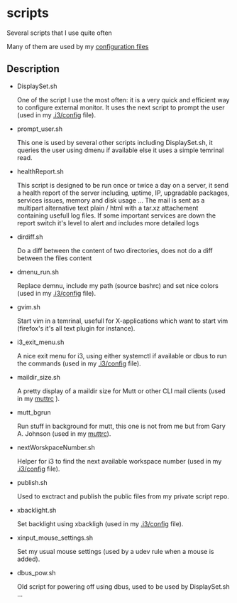 # scripts

Several scripts that I use quite often

Many of them are used by my [configuration files](https://github.com/dbeniamine/conf)

## Description

+   DisplaySet.sh

    One of the script I use the most often: it is a very quick and efficient
    way to configure external monitor. It uses the next script to prompt the
    user (used in my [.i3/config](https://github.com/dbeniamine/conf/blob/master/i3/config) file).

+   prompt_user.sh
 
    This one is used by several other scripts including DisplaySet.sh, it
    queries the user using dmenu if available else it uses a simple temrinal
    read.

+   healthReport.sh

    This script is designed to be run once or twice a day on a server, it
    send a health report of the server including, uptime, IP, upgradable
    packages, services issues, memory and disk usage ...
    The mail is sent as a multipart alternative text plain / html with a
    tar.xz attachement containing usefull log files.
    If some important services are down the report switch it's level to alert
    and includes more detailed logs

+   dirdiff.sh

    Do a diff between the content of two directories, does not do a diff
    between the files content

+   dmenu_run.sh

    Replace demnu, include my path (source bashrc) and set nice colors (used in
    my [.i3/config](https://github.com/dbeniamine/conf/blob/master/i3/config) file).

+   gvim.sh

    Start vim in a temrinal, usefull for X-applications which want to start
    vim (firefox's it's all text plugin for instance).

+   i3_exit_menu.sh

    A nice exit menu for i3, using either systemctl if available or dbus to
    run the commands (used in my [.i3/config](https://github.com/dbeniamine/conf/blob/master/i3/config) file).

+   maildir_size.sh

    A pretty display of a maildir size for Mutt or other CLI mail clients
    (used in my [muttrc](https://github.com/dbeniamine/conf/blob/master/muttrc) ).

+   mutt_bgrun

    Run stuff in background for mutt, this one is not from me but from Gary A.
    Johnson (used in my [muttrc](https://github.com/dbeniamine/conf/blob/master/muttrc)).

+   nextWorskpaceNumber.sh

    Helper for i3 to find the next available workspace number (used in my
    [.i3/config](https://github.com/dbeniamine/conf/blob/master/i3/config) file).

+   publish.sh

    Used to exctract and publish the public files from my private script repo.

+   xbacklight.sh

    Set backlight using xbackligh (used in my [.i3/config](https://github.com/dbeniamine/conf/blob/master/i3/config) file).

+   xinput_mouse_settings.sh

    Set my usual mouse settings (used by a udev rule when a mouse is added).

+   dbus_pow.sh

    Old script for powering off using dbus, used to be used by DisplaySet.sh ...
